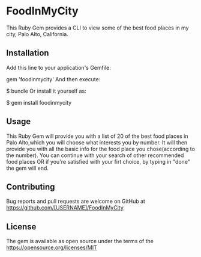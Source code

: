 # FoodInMyCity

This Ruby Gem provides a CLI to view some of the best food places in my city, Palo Alto, California.



## Installation
Add this line to your application's Gemfile:

gem 'foodinmycity'
And then execute:

$ bundle
Or install it yourself as:

$ gem install foodinmycity



## Usage

This Ruby Gem will provide you with a list of 20 of the best food places in Palo Alto,which you will choose what interests you by number. It will then provide you with all the basic info for the food place you chose(according to the number). You can continue with your search of other recommended food places OR if you're satisfied with your firt choice, by typing in "done" the gem will end.



## Contributing

Bug reports and pull requests are welcome on GitHub at https://github.com/[USERNAME]/FoodInMyCity.


## License

The gem is available as open source under the terms of the https://opensource.org/licenses/MIT
